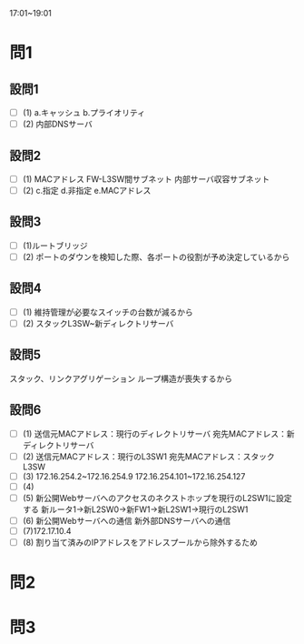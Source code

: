 17:01~19:01

# 問1

## 設問1

- [ ] (1)
a.キャッシュ
b.プライオリティ
- [ ] (2)
内部DNSサーバ

## 設問2

- [ ] (1)
MACアドレス
FW-L3SW間サブネット
内部サーバ収容サブネット
- [ ] (2)
c.指定
d.非指定
e.MACアドレス

## 設問3

- [ ] (1)ルートブリッジ
- [ ] (2)
ポートのダウンを検知した際、各ポートの役割が予め決定しているから

## 設問4

- [ ] (1)
維持管理が必要なスイッチの台数が減るから
- [ ] (2)
スタックL3SW~新ディレクトリサーバ

## 設問5

スタック、リンクアグリゲーション
ループ構造が喪失するから

## 設問6

- [ ] (1)
送信元MACアドレス：現行のディレクトリサーバ
宛先MACアドレス：新ディレクトリサーバ
- [ ] (2)
送信元MACアドレス：現行のL3SW1
宛先MACアドレス：スタックL3SW
- [ ] (3)
172.16.254.2~172.16.254.9
172.16.254.101~172.16.254.127
- [ ] (4)
- [ ] (5)
新公開Webサーバへのアクセスのネクストホップを現行のL2SW1に設定する
新ルータ1→新L2SW0→新FW1→新L2SW1→現行のL2SW1
- [ ] (6)
新公開Webサーバへの通信
新外部DNSサーバへの通信
- [ ] (7)172.17.10.4
- [ ] (8)
割り当て済みのIPアドレスをアドレスプールから除外するため

# 問2

# 問3
